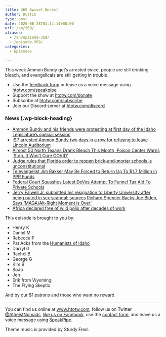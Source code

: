 ```yaml
---
title: 369 Swivel Unrest
author: Dustin
type: post
date: 2020-08-28T03:14:14+00:00
url: /an/369/
aliases:
  - /an/episode-369/
  - /episode-369/
categories:
  - Episodes

---
```

<div id="buzzsprout-player-10552740"></div><script src="https://www.buzzsprout.com/1983601/10552740-369-swivel-unrest.js?container_id=buzzsprout-player-10552740&player=small" type="text/javascript" charset="utf-8"></script>

This week Ammon Bundy get’s arrested twice, people are still drinking bleach, and evangelicals are still getting in trouble.

<!--more-->

  * Use the [feedback form](https://htotw.com/contact) or leave us a voice message using <a href="https://htotw.com/speakpipe" target="_blank" rel="noreferrer noopener">htotw.com/speakpipe</a>
  * Support the show at <a href="https://htotw.com/donate" target="_blank" rel="noreferrer noopener">htotw.com/donate</a>
  * Subscribe at <a href="https://htotw.com/subscribe" target="_blank" rel="noreferrer noopener">htotw.com/subscribe</a>
  * Join our Discord server at <a href="https://htotw.com/discord" target="_blank" rel="noreferrer noopener">htotw.com/discord</a>

### News {.wp-block-heading}

  * [Ammon Bundy and his friends were protesting at first day of the Idaho Legislature’s special session][2]
  * [ISP arrested Ammon Bundy two days in a row for refusing to leave Lincoln Auditorium][3]
  * [Almost 50 North Texans Drank Bleach This Month, Poison Center Warns ‘Stop, It Won’t Cure COVID’][4]
  * [Judge rules that Florida order to reopen brick-and-mortar schools is unconstitutional][5]
  * [Televangelist Jim Bakker May Be Forced to Return Up To $1.7 Million in PPP Funds][6]
  * [Federal Court Squashes Latest DeVos Attempt To Funnel Tax Aid To Private Schools][7]
  * [Jerry Falwell Jr. submitted his resignation to Liberty University after being outed in sex scandal: sources][8] [Richard Spencer Backs Joe Biden, Says ‘MAGA/Alt-Right Moment is Over’][9]
  * [Africa declared free of wild polio after decades of work][10]

This episode is brought to you by:

  * Henry K
  * Daniel M
  * Rebecca P
  * Pat Acks from the <a href="https://www.humanistsofidaho.org" target="_blank" rel="noreferrer noopener">Humanists of Idaho</a>
  * Darryl G
  * Rachel B
  * George G
  * Kim B
  * SoJo
  * Jen
  * Erik from Wyoming
  * The Flying Skeptic

And by our $1 patrons and those who want no reward.

<hr class="wp-block-separator" />

You can find us online at <a href="https://www.htotw.com/" target="_blank" rel="noreferrer noopener">www.htotw.com</a>, follow us on Twitter <a href="https://htotw.com/twitter" target="_blank" rel="noreferrer noopener">@AtheistNomads</a>, <a href="https://htotw.com/facebook" target="_blank" rel="noreferrer noopener">like us on Facebook</a>, use the [contact form](https://htotw.com/contact), and leave us a voice message using <a href="https://htotw.com/speakpipe" target="_blank" rel="noreferrer noopener">SpeakPipe</a>.

Theme music is provided by Sturdy Fred.

 [2]: https://www.ktvb.com/article/news/local/capitol-watch/special-session-chaos-protests-idaho-pandemic-election-limited-liability/277-189811da-311d-461a-bf89-d2f5e56035a6
 [3]: https://www.idahopress.com/eyeonboise/isp-appears-to-have-detained-ammon-bundy-after-he-wouldnt-leave-lincoln-auditorium/article_353bd183-b265-54d7-9bce-c34bad62b530.html
 [4]: https://dfw.cbslocal.com/2020/08/24/almost-50-north-texans-drank-bleach-this-month-poison-center-warns-stop-it-wont-cure-covid/
 [5]: https://wsvn.com/news/local/judge-rules-that-florida-order-to-reopen-brick-and-mortar-schools-is-unconstitutional/
 [6]: https://friendlyatheist.patheos.com/2020/08/25/televangelist-jim-bakker-may-be-forced-to-return-up-to-1-7-million-in-ppp-funds/
 [7]: https://www.au.org/blogs/devos-pandemic-aid
 [8]: https://www.rawstory.com/2020/08/jerry-falwell-jr-submitted-his-resignation-to-liberty-university-after-being-outted-in-scandal-sources/
 [9]: https://www.newsweek.com/richard-spencer-joe-biden-trump-maga-1527141
 [10]: https://www.theguardian.com/global-development/2020/aug/25/africa-to-be-declared-free-of-wild-polio-after-decades-of-work